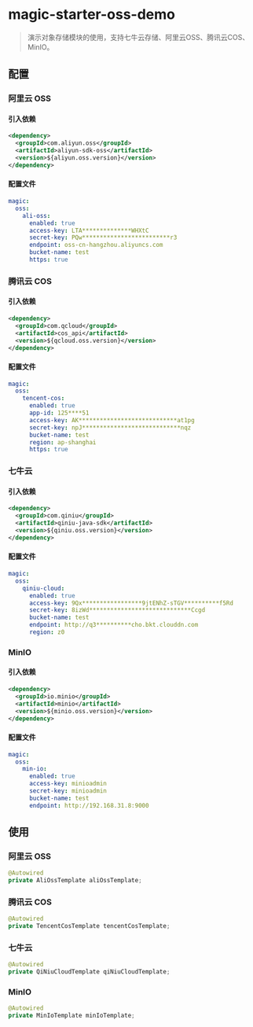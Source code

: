 # magic-starter-oss-demo

> 演示对象存储模块的使用，支持七牛云存储、阿里云OSS、腾讯云COS、MinIO。

## 配置

### 阿里云 OSS

#### 引入依赖

```xml
<dependency>
  <groupId>com.aliyun.oss</groupId>
  <artifactId>aliyun-sdk-oss</artifactId>
  <version>${aliyun.oss.version}</version>
</dependency>
```

#### 配置文件

```yaml
magic:
  oss:
    ali-oss:
      enabled: true
      access-key: LTA**************WHXtC
      secret-key: PQw*************************r3
      endpoint: oss-cn-hangzhou.aliyuncs.com
      bucket-name: test
      https: true
```

### 腾讯云 COS

#### 引入依赖

```xml
<dependency>
  <groupId>com.qcloud</groupId>
  <artifactId>cos_api</artifactId>
  <version>${qcloud.oss.version}</version>
</dependency>
```

#### 配置文件

```yaml
magic:
  oss:
    tencent-cos:
      enabled: true
      app-id: 125****51
      access-key: AK****************************at1pg
      secret-key: npJ****************************nqz
      bucket-name: test
      region: ap-shanghai
      https: true
```

### 七牛云

#### 引入依赖

```xml
<dependency>
  <groupId>com.qiniu</groupId>
  <artifactId>qiniu-java-sdk</artifactId>
  <version>${qiniu.oss.version}</version>
</dependency>
```

#### 配置文件

```yaml
magic:
  oss:
    qiniu-cloud:
      enabled: true
      access-key: 9Qx*****************9jtENhZ-sTGV**********f5Rd
      secret-key: 8izWd*****************************Ccgd
      bucket-name: test
      endpoint: http://q3**********cho.bkt.clouddn.com
      region: z0
```

### MinIO

#### 引入依赖

```xml
<dependency>
  <groupId>io.minio</groupId>
  <artifactId>minio</artifactId>
  <version>${minio.oss.version}</version>
</dependency>
```

#### 配置文件

```yaml
magic:
  oss:
    min-io:
      enabled: true
      access-key: minioadmin
      secret-key: minioadmin
      bucket-name: test
      endpoint: http://192.168.31.8:9000
```

## 使用

### 阿里云 OSS

```java
@Autowired
private AliOssTemplate aliOssTemplate;
```

### 腾讯云 COS

```java
@Autowired
private TencentCosTemplate tencentCosTemplate;
```

### 七牛云

```java
@Autowired
private QiNiuCloudTemplate qiNiuCloudTemplate;
```

### MinIO

```java
@Autowired
private MinIoTemplate minIoTemplate;
```
